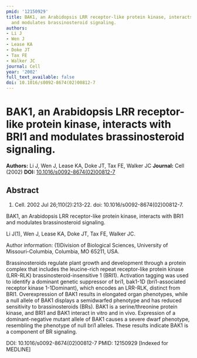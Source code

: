 ```yaml
---
pmid: '12150929'
title: BAK1, an Arabidopsis LRR receptor-like protein kinase, interacts with BRI1
  and modulates brassinosteroid signaling.
authors:
- Li J
- Wen J
- Lease KA
- Doke JT
- Tax FE
- Walker JC
journal: Cell
year: '2002'
full_text_available: false
doi: 10.1016/s0092-8674(02)00812-7
---
```


# BAK1, an Arabidopsis LRR receptor-like protein kinase, interacts with BRI1 and modulates brassinosteroid signaling.
**Authors:** Li J, Wen J, Lease KA, Doke JT, Tax FE, Walker JC
**Journal:** Cell (2002)
**DOI:** [10.1016/s0092-8674(02)00812-7](https://doi.org/10.1016/s0092-8674(02)00812-7)

## Abstract

1. Cell. 2002 Jul 26;110(2):213-22. doi: 10.1016/s0092-8674(02)00812-7.

BAK1, an Arabidopsis LRR receptor-like protein kinase, interacts with BRI1 and 
modulates brassinosteroid signaling.

Li J(1), Wen J, Lease KA, Doke JT, Tax FE, Walker JC.

Author information:
(1)Division of Biological Sciences, University of Missouri-Columbia, Columbia, 
MO 65211, USA.

Brassinosteroids regulate plant growth and development through a protein complex 
that includes the leucine-rich repeat receptor-like protein kinase (LRR-RLK) 
brassinosteroid-insensitive 1 (BRI1). Activation tagging was used to identify a 
dominant genetic suppressor of bri1, bak1-1D (bri1-associated receptor kinase 
1-1Dominant), which encodes an LRR-RLK, distinct from BRI1. Overexpression of 
BAK1 results in elongated organ phenotypes, while a null allele of BAK1 displays 
a semidwarfed phenotype and has reduced sensitivity to brassinosteroids (BRs). 
BAK1 is a serine/threonine protein kinase, and BRI1 and BAK1 interact in vitro 
and in vivo. Expression of a dominant-negative mutant allele of BAK1 causes a 
severe dwarf phenotype, resembling the phenotype of null bri1 alleles. These 
results indicate BAK1 is a component of BR signaling.

DOI: 10.1016/s0092-8674(02)00812-7
PMID: 12150929 [Indexed for MEDLINE]
